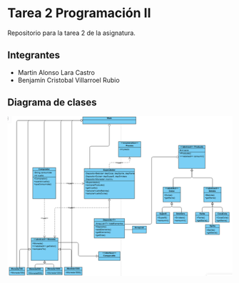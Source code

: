 # Tarea 2 Programación II
Repositorio para la tarea 2 de la asignatura.
## Integrantes
- Martin Alonso Lara Castro
- Benjamín Cristobal Villarroel Rubio
## Diagrama de clases
![Diagrama UML](UML_tarea2.png)